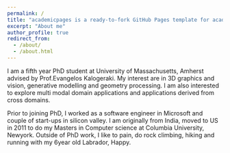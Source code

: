 ```yaml
---
permalink: /
title: "academicpages is a ready-to-fork GitHub Pages template for academic personal websites"
excerpt: "About me"
author_profile: true
redirect_from: 
  - /about/
  - /about.html
---
```


I am a fifth year PhD student at University of Massachusetts, Amherst advised by Prof.Evangelos Kalogeraki. My interest are in 3D graphics and vision, generative modelling and geometry processing. I am also interested to explore multi modal domain applications and applications derived from cross domains.

Prior to joining PhD, I worked as a software engineer in Microsoft and couple of start-ups in silicon valley. I am originally from India, moved to US in 2011 to do my Masters in Computer science at Columbia University, Newyork. Outside of PhD work, I like to pain, do rock climbing, hiking and running with my 6year old Labrador, Happy. 
